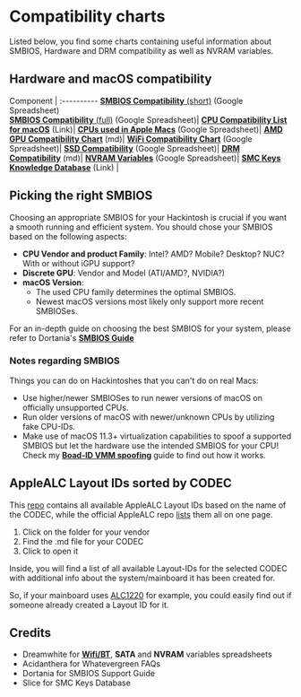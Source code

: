 # Compatibility charts
Listed below, you find some charts containing useful information about SMBIOS, Hardware and DRM compatibility as well as NVRAM variables.

## Hardware and macOS compatibility

Component |
:----------
[**SMBIOS Compatibility** (short)](https://docs.google.com/spreadsheets/d/1DSxP1xmPTCv-fS1ihM6EDfTjIKIUypwW17Fss-o343U/edit?usp=sharing) (Google Spreadsheet)</br> [**SMBIOS Compatibility** (full)](https://docs.google.com/spreadsheets/d/1_TNfBpDFt4Q5JWGxLN1r3DWm0UVMooB6SiscN6vt6-E/edit?usp=sharing) (Google Spreadsheet)|
[**CPU Compatibility List for macOS**](https://elitemacx86.com/threads/cpu-compatibility-list-for-macos-intel-amd.863/) (Link)|
[**CPUs used in Apple Macs**](https://docs.google.com/spreadsheets/d/1x09b5-DGh8ozNwN5ZjAi7TMnOp4TDm6DbmrKu86i_bQ/edit#gid=0) (Google Spreadsheet)|
[**AMD GPU Compatibility Chart**](/Content/11_Graphics/GPU/AMD_GPU_Compatbility.md) (md)|
[**WiFi Compatibility Chart**](https://docs.google.com/spreadsheets/d/15gZttFfqgtE9ALhXSrLACh1wnjuevvTJim_vc33kuWI/edit?usp=sharing) (Google Spreadsheet)|
[**SSD Compatibility**](https://docs.google.com/spreadsheets/d/1B27_j9NDPU3cNlj2HKcrfpJKHkOf-Oi1DbuuQva2gT4/edit#gid=0) (Google Spreadsheet)|
[**DRM Compatibility**](https://github.com/acidanthera/WhateverGreen/blob/master/Manual/FAQ.Chart.md) (md)|
[**NVRAM Variables**](https://docs.google.com/spreadsheets/d/1HTCBwfOBkXsHiK7os3b2CUc6k68axdJYdGl-TyXqLu0/edit#gid=0) (Google Spreadsheet)|
[**SMC Keys Knowledge Database**](https://www.insanelymac.com/forum/topic/328814-smc-keys-knowledge-database/) (Link) |

## Picking the right SMBIOS
Choosing an appropriate SMBIOS for your Hackintosh is crucial if you want a smooth running and efficient system. You should chose your SMBIOS based on the following aspects:

- **CPU Vendor and product Family**: Intel? AMD? Mobile? Desktop? NUC? With or without iGPU support?
- **Discrete GPU**: Vendor and Model (ATI/AMD?, NVIDIA?)
- **macOS Version**: 
	- The used CPU family determines the optimal SMBIOS. 
	- Newest macOS versions most likely only support more recent SMBIOSes.
	
For an in-depth guide on choosing the best SMBIOS for your system, please refer to Dortania's [**SMBIOS Guide**](https://dortania.github.io/OpenCore-Install-Guide/extras/smbios-support.html#macos-smbios-list)

### Notes regarding SMBIOS
Things you can do on Hackintoshes that you can't do on real Macs:

- Use higher/newer SMBIOSes to run newer versions of macOS on officially unsupported CPUs.
- Run older versions of macOS with newer/unknown CPUs by utilizing fake CPU-IDs.
- Make use of macOS 11.3+ virtualization capabilities to spoof a supported SMBIOS but let the hardware use the intended SMBIOS for your CPU! Check my [**Boad-ID VMM spoofing**](/Content/09_Board-ID_VMM-Spoof) guide to find out how it works.

## AppleALC Layout IDs sorted by CODEC
This [repo](https://github.com/dreamwhite/ChonkyAppleALC-Build) contains all available AppleALC Layout IDs based on the name of the CODEC, while the official AppleALC repo [lists](https://github.com/acidanthera/AppleALC/wiki/Supported-codecs) them all on one page.

1. Click on the folder for your vendor
2. Find the .md file for your CODEC 
3. Click to open it

Inside, you will find a list of all available Layout-IDs for the selected CODEC with additional info about the system/mainboard it has been created for.

So, if your mainboard uses [ALC1220](https://github.com/dreamwhite/ChonkyAppleALC-Build/blob/master/Realtek/ALC1220.md) for example, you could easily find out if someone already created a Layout ID for it.

## Credits
- Dreamwhite for [**Wifi/BT**](https://docs.google.com/spreadsheets/d/1CNrDxBsmCbCTL_y9ZB7m3q3jHw5X2N8YaYb7IonQ3MI), **SATA** and **NVRAM** variables spreadsheets
- Acidanthera for Whatevergreen FAQs
- Dortania for SMBIOS Support Guide
- Slice for SMC Keys Database
